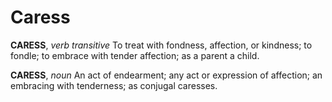 # Caress

**CARESS**, _verb transitive_ To treat with fondness, affection, or kindness; to fondle; to embrace with tender affection; as a parent a child.

**CARESS**, _noun_ An act of endearment; any act or expression of affection; an embracing with tenderness; as conjugal caresses.